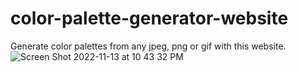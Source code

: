 # color-palette-generator-website
Generate color palettes from any jpeg, png or gif with this website.
![Screen Shot 2022-11-13 at 10 43 32 PM](https://user-images.githubusercontent.com/13891810/201592802-48164639-0e3f-437d-97bd-234faee7ab59.png)
